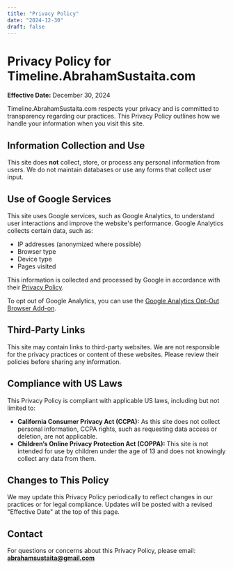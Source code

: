 ```yaml
---
title: "Privacy Policy"
date: "2024-12-30"
draft: false
---
```


# Privacy Policy for Timeline.AbrahamSustaita.com

**Effective Date:** December 30, 2024

Timeline.AbrahamSustaita.com respects your privacy and is committed to transparency regarding our practices. This Privacy Policy outlines how we handle your information when you visit this site.

## Information Collection and Use

This site does **not** collect, store, or process any personal information from users. We do not maintain databases or use any forms that collect user input.

## Use of Google Services

This site uses Google services, such as Google Analytics, to understand user interactions and improve the website's performance. Google Analytics collects certain data, such as:

- IP addresses (anonymized where possible)
- Browser type
- Device type
- Pages visited  

This information is collected and processed by Google in accordance with their [Privacy Policy](https://policies.google.com/privacy).  

To opt out of Google Analytics, you can use the [Google Analytics Opt-Out Browser Add-on](https://tools.google.com/dlpage/gaoptout/).

## Third-Party Links

This site may contain links to third-party websites. We are not responsible for the privacy practices or content of these websites. Please review their policies before sharing any information.

## Compliance with US Laws

This Privacy Policy is compliant with applicable US laws, including but not limited to:

- **California Consumer Privacy Act (CCPA):** As this site does not collect personal information, CCPA rights, such as requesting data access or deletion, are not applicable.
- **Children’s Online Privacy Protection Act (COPPA):** This site is not intended for use by children under the age of 13 and does not knowingly collect any data from them.

## Changes to This Policy

We may update this Privacy Policy periodically to reflect changes in our practices or for legal compliance. Updates will be posted with a revised "Effective Date" at the top of this page.

## Contact

For questions or concerns about this Privacy Policy, please email: **<abrahamsustaita@gmail.com>**
